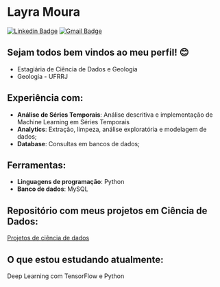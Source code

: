  # Layra Moura
 
[![Linkedin Badge](https://img.shields.io/badge/-LinkedIn-blue?style=flat-square&logo=Linkedin&logoColor=white&link=https://www.linkedin.com/in/layra-pedroso-a162501a2/)](https://www.linkedin.com/in/layra-pedroso-a162501a2/) [![Gmail Badge](https://img.shields.io/badge/-Gmail-red?style=flat-square&logo=Gmail&logoColor=white&link=layramouraufruralrj@gmail.com)](layramouraufruralrj@gmail.com) 

## Sejam todos bem vindos ao meu perfil! 😊

* Estagiária de Ciência de Dados e Geologia
* Geologia - UFRRJ


## Experiência com:
- **Análise de Séries Temporais**: Análise descritiva e implementação de Machine Learning em Séries Temporais
- **Analytics**: Extração, limpeza, análise exploratória e modelagem de dados;
- **Database**: Consultas em bancos de dados;


## Ferramentas:
- **Linguagens de programação**: Python
- **Banco de dados**: MySQL

## Repositório com meus projetos em Ciência de Dados:

[Projetos de ciência de dados](https://github.com/laym0ura/projetos_ciencia_de_dados)


## O que estou estudando atualmente:

Deep Learning com TensorFlow e Python
